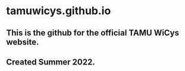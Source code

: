 # tamuwicys.github.io

## This is the github for the official TAMU WiCys website.
## Created Summer 2022.
